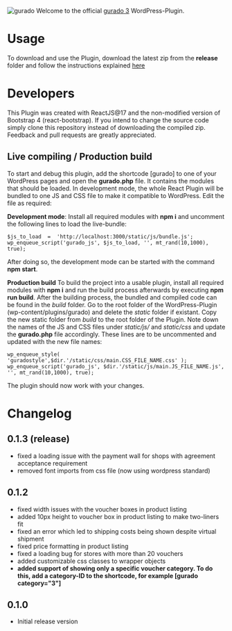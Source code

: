 ![gurado](https://cdn-int.gurado.de/fileadmin/images/gurado-logo.svg)
Welcome to the official [gurado 3](https://site.gurado.de/) WordPress-Plugin.

# Usage

To download and use the Plugin, download the latest zip from the **release** folder and follow the instructions explained [here](https://support.gurado.de/de/articles/5573647-benutzerhandbuch-gurado-wordpress-plugin)

# Developers

This Plugin was created with ReactJS@17 and the non-modified version of Bootstrap 4 (react-bootstrap). If you intend to change the source code simply clone this repository instead of downloading the compiled zip. Feedback and pull requests are greatly appreciated.

## Live compiling / Production build

To start and debug this plugin, add the shortcode [gurado] to one of your WordPress pages and open the **gurado.php** file. It contains the modules that should be loaded. In development mode, the whole React Plugin will be bundled to one JS and CSS file to make it compatible to WordPress. Edit the file as required:

**Development mode**:
Install all required modules with **npm i** and uncomment the following lines to load the live-bundle:

    $js_to_load  =  'http://localhost:3000/static/js/bundle.js';
    wp_enqueue_script('gurado_js', $js_to_load, '', mt_rand(10,1000), true);

After doing so, the development mode can be started with the command **npm start**.

**Production build**
To build the project into a usable plugin, install all required modules with **npm i** and run the build process afterwards by executing **npm run build**. After the building process, the bundled and compiled code can be found in the _build_ folder. Go to the root folder of the WordPress-Plugin (wp-content/plugins/gurado) and delete the _static_ folder if existant. Copy the new static folder from _build_ to the root folder of the Plugin. Note down the names of the JS and CSS files under _static/js/_ and _static/css_ and update the **gurado.php** file accordingly. These lines are to be uncommented and updated with the new file names:

    wp_enqueue_style( 'guradostyle',$dir.'/static/css/main.CSS_FILE_NAME.css' );
    wp_enqueue_script('gurado_js', $dir.'/static/js/main.JS_FILE_NAME.js', '', mt_rand(10,1000), true);

The plugin should now work with your changes.

# Changelog

## 0.1.3 (release)

- fixed a loading issue with the payment wall for shops with agreement acceptance requirement
- removed font imports from css file (now using wordpress standard)

## 0.1.2

- fixed width issues with the voucher boxes in product listing
- added 10px height to voucher box in product listing to make two-liners fit
- fixed an error which led to shipping costs being shown despite virtual shipment
- fixed price formatting in product listing
- fixed a loading bug for stores with more than 20 vouchers
- added customizable css classes to wrapper objects
- **added support of showing only a specific voucher category. To do this, add a category-ID to the shortcode, for example [gurado category="3"]**

## 0.1.0

- Initial release version
